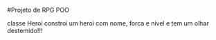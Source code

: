#Projeto de RPG POO

classe Heroi constroi um heroi com nome, forca e nivel e tem um olhar destemido!!!
